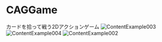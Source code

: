 # CAGGame
カードを拾って戦う2Dアクションゲーム
![ContentExample003](https://user-images.githubusercontent.com/50763395/186551455-f32cd5f6-d6cc-4b07-8b01-19bcda42c5ac.png)
![ContentExample004](https://user-images.githubusercontent.com/50763395/186551467-cc56a53f-9cb2-4ef9-ad20-e78a51cbc3c2.png)
![ContentExample002](https://user-images.githubusercontent.com/50763395/186551504-a9df8801-cde1-44b4-aea8-c767e0bde0d0.png)
